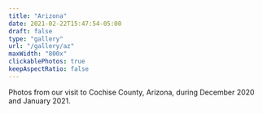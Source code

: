```yaml
---
title: "Arizona"
date: 2021-02-22T15:47:54-05:00
draft: false
type: "gallery"
url: "/gallery/az"
maxWidth: "800x"
clickablePhotos: true
keepAspectRatio: false
---
```


Photos from our visit to Cochise County, Arizona, during December 2020 and January 2021.



